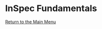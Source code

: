 # InSpec Fundamentals

[Return to the Main Menu](https://github.com/anthonygrees/compliance-workshop/#chef-and-inspec-training-and-compliance-workshop)
